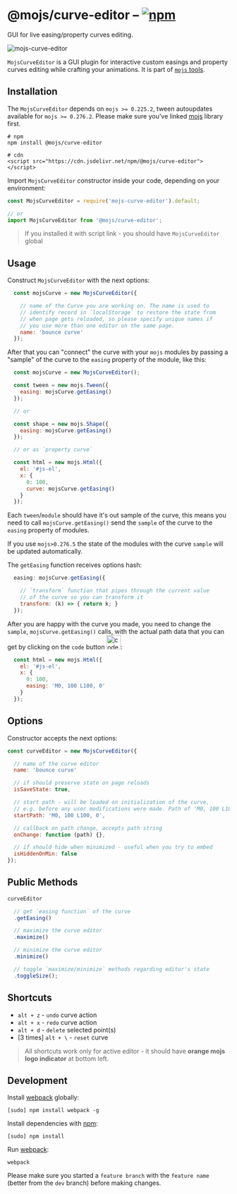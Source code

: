 # @mojs/curve-editor – [![npm](https://img.shields.io/npm/v/@mojs/curve-editor.svg)](https://www.npmjs.com/package/@mojs/curve-editor)

GUI for live easing/property curves editing.

![mojs-curve-editor](logo.png "mojs-curve-editor")

`MojsCurveEditor` is a GUI plugin for interactive custom easings and property curves editing while crafting your animations. It is part of [`mojs` tools](https://mojs.github.io/tools/).

## Installation

The `MojsCurveEditor` depends on `mojs >= 0.225.2`, tween autoupdates available for `mojs >= 0.276.2`. Please make sure you've linked [mojs](https://github.com/mojs/mojs) library first.

```console
# npm
npm install @mojs/curve-editor

# cdn
<script src="https://cdn.jsdelivr.net/npm/@mojs/curve-editor"></script>
```

Import `MojsCurveEditor` constructor inside your code, depending on your environment:

```javascript
const MojsCurveEditor = require('mojs-curve-editor').default;

// or
import MojsCurveEditor from '@mojs/curve-editor';
```

> If you installed it with script link - you should have `MojsCurveEditor` global

## Usage

Construct `MojsCurveEditor` with the next options:

```javascript
  const mojsCurve = new MojsCurveEditor({

    // name of the Curve you are working on. The name is used to
    // identify record in `localStorage` to restore the state from
    // when page gets reloaded, so please specify unique names if
    // you use more than one editor on the same page.
    name: 'bounce curve'
  });
```

After that you can "connect" the curve with your `mojs` modules by passing a "sample" of the curve to the `easing` property of the module, like this:

```javascript
  const mojsCurve = new MojsCurveEditor();

  const tween = new mojs.Tween({
    easing: mojsCurve.getEasing()
  });

  // or

  const shape = new mojs.Shape({
    easing: mojsCurve.getEasing()
  });

  // or as `property curve`

  const html = new mojs.Html({
    el: '#js-el',
    x: {
      0: 100,
      curve: mojsCurve.getEasing()
    }
  });

```

Each `tween`/`module` should have it's out sample of the curve, this means you need to call `mojsCurve.getEasing()` send the `sample` of the curve to the `easing` property of modules.  

If you use `mojs>0.276.5` the state of the modules with the curve `sample` will be updated automatically.

The `getEasing` function receives options hash:

```javascript
  easing: mojsCurve.getEasing({

    // `transform` function that pipes through the current value
    // of the curve so you can transform it
    transform: (k) => { return k; }
  });

```

After you are happy with the curve you made, you need to change the `sample`, `mojsCurve.getEasing()` calls, with the actual path data that you can get by clicking on the `code` button <img width="32" style="margin-bottom: -10px" src="https://github.com/mojs/mojs-curve-editor/blob/main/mockups/code-button.png?raw=true" alt="code button" />:

```javascript
  const html = new mojs.Html({
    el: '#js-el',
    x: {
      0: 100,
      easing: 'M0, 100 L100, 0'
    }
  });
```

## Options

Constructor accepts the next options:

```javascript
const curveEditor = new MojsCurveEditor({

  // name of the curve editor
  name: 'bounce curve'

  // if should preserve state on page reloads
  isSaveState: true,

  // start path - will be loaded on initialization of the curve,
  // e.g. before any user modifications were made. Path of 'M0, 100 L100, 0' is set by default.
  startPath: 'M0, 100 L100, 0',

  // callback on path change, accepts path string
  onChange: function (path) {},

  // if should hide when minimized - useful when you try to embed
  isHiddenOnMin: false
});
```

## Public Methods

```javascript
curveEditor

  // get `easing function` of the curve
  .getEasing()

  // maximize the curve editor
  .maximize()

  // minimize the curve editor
  .minimize()

  // toggle `maximize/minimize` methods regarding editor's state
  .toggleSize();
```

## Shortcuts

- `alt + z`  - `undo` curve action
- `alt + x`  - `redo` curve action
- `alt + d`  - `delete` selected point(s)
- [3 times] `alt + \`  - `reset` curve

> All shortcuts work only for active editor - it should have **orange mojs logo indicator** at bottom left.

## Development

Install [webpack](https://webpack.github.io/) globally:

```
[sudo] npm install webpack -g
```

Install dependencies with [npm](https://www.npmjs.com/):

```
[sudo] npm install
```

Run [webpack](https://webpack.github.io/):

```
webpack
```

Please make sure you started a `feature branch` with the `feature name` (better from the `dev` branch) before making changes.
